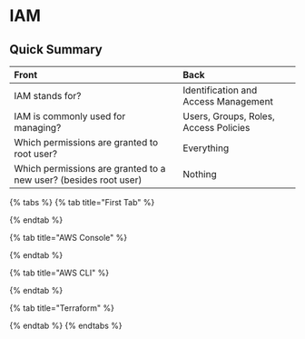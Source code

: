 # IAM

## Quick Summary

| Front | Back |
| :--- | :--- |
| IAM stands for? | Identification and Access Management |
| IAM is commonly used for managing? | Users, Groups, Roles, Access Policies |
| Which permissions are granted to root user? | Everything |
| Which permissions are granted to a new user? \(besides root user\) | Nothing |





{% tabs %}
{% tab title="First Tab" %}

{% endtab %}

{% tab title="AWS Console" %}

{% endtab %}

{% tab title="AWS CLI" %}

{% endtab %}

{% tab title="Terraform" %}

{% endtab %}
{% endtabs %}

